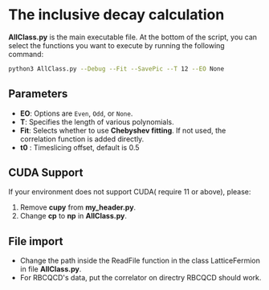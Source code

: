 
# The inclusive decay calculation 

 **AllClass.py** is the main executable file. 
 At the bottom of the script, you can select the functions you want to execute by running the following command:

```bash
python3 AllClass.py --Debug --Fit --SavePic --T 12 --EO None
```

## Parameters

- **EO**: Options are `Even`, `Odd`, or `None`.
- **T**: Specifies the length of various polynomials.
- **Fit**: Selects whether to use **Chebyshev fitting**. If not used, the correlation function is added directly.
- **t0** : Timeslicing offset, default is 0.5
  
## CUDA Support

If your environment does not support CUDA( require 11 or above), please:

1. Remove **cupy** from **my_header.py**.
2. Change **cp** to **np** in **AllClass.py**.

## File import

- Change the path inside the ReadFile function in the class LatticeFermion in file **AllClass.py**.
- For RBCQCD's data, put the correlator on directry RBCQCD should work.
